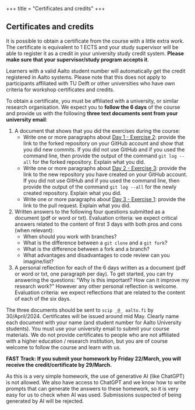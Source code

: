 +++
title = "Certificates and credits"
+++

## Certificates and credits

It is possible to obtain a certificate from the course with a little extra
work.  The certificate is equivalent to 1 ECTS and your study supervisor will
be able to register it as a credit in your university study credit system.
**Please make sure that your supervisor/study program accepts it**.

Learners with a valid Aalto student number will automatically get the credit
registered in Aalto systems.  Please note that this does not apply to
participants affiliated with TU Delft or other universities who have own
criteria for workshop certificates and credits.

To obtain a certificate, you must be affiliated with a university, or similar
research organisation. We expect you to **follow the 6 days** of the course and
provide us with the following **three text documents sent from your university email**:

1. A document that shows that you did the exercises during the course:
   - Write one or more paragraphs about [Day 1 - Exercise 2](https://coderefinery.github.io/git-intro/commits/#exercise): provide the link to the forked repository on your GitHub account and show that you did new commits. If you did not use GitHub and if you used the command line, then provide the output of the command `git log --all` for the forked repository. Explain what you did.
   - Write one or more paragraphs about [Day 2 - Exercise 3](https://coderefinery.github.io/git-intro/sharing/#exercise): provide the link to the new repository you have created on your GitHub account. If you did not use GitHub and if you used the command line, then provide the output of the command `git log --all` for the newly created repository. Explain what you did.
   - Write one or more paragraphs about [Day 3 - Exercise 1](https://coderefinery.github.io/git-collaborative/same-repository/#exercise): provide the link to the pull request. Explain what you did.
2. Written answers to the following four questions submitted as a document (pdf
   or word or txt). Evaluation criteria: we expect critical answers related to
   the content of first 3 days with both pros and cons (when relevant):
    - When should you work with branches?
    - What is the difference between a `git clone` and a `git fork`?
    - What is the difference between a fork and a branch?
    - What advantages and disadvantages to code review can you imagine/list?
3. A personal reflection for each of the 6 days written as a document (pdf or
   word or txt, one paragraph per day). To get started, you can try answering
   the questions: "Why is this important? How can it improve my research work?"
   However any other personal reflection is welcome. Evaluation criteria: we
   expect reflections that are related to the content of each of the six days.

The three documents should be sent to `scip _@_ aalto.fi` by 30/April/2024. Certificates will be issued around mid May. 
Clearly name each document with your name (and student number for Aalto University students). 
You must use your university email to submit your course materials. We do not provide 
certificates to people who are not affiliated with a higher education / research institution, 
but you are of course welcome to follow the course and learn with us.

**FAST Track: If you submit your homework by Friday 22/March, you will receive the credit/certificate by 29/March.** 

As this is a very simple homework, the use of generative AI (like ChatGPT) is not allowed. We also have access to ChatGPT and we know how to write prompts that can generate the answers to these homework, so it is very easy for us to check when AI was used. Submissions suspected of being generated by AI will be rejected.
